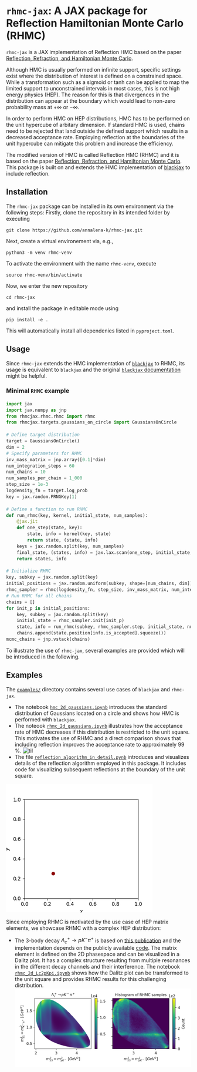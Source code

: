 # `rhmc-jax`: A JAX package for Reflection Hamiltonian Monte Carlo (RHMC)
`rhmc-jax` is a JAX implementation of Reflection HMC based on the paper [Reflection, Refraction, and Hamiltonian Monte Carlo](https://papers.nips.cc/paper_files/paper/2015/hash/8303a79b1e19a194f1875981be5bdb6f-Abstract.html).

Although HMC is usually performed on infinite support, specific settings exist where the distribution of interest is defined on a constrained space. While a transformation such as a sigmoid or tanh can be applied to map the limited support to unconstrained intervals in most cases, this is not high energy physics (HEP). The reason for this is that divergences in the distribution can appear at the boundary which would lead to non-zero probability mass at $+\infty$ or $-\infty.$

In order to perform HMC on HEP distributions, HMC has to be performed on the unit hypercube of arbitary dimension. If standard HMC is used, chains need to be rejected that land outside the defined support which results in a decreased acceptance rate. Employing reflection at the boundaries of the unit hypercube can mitigate this problem and increase the efficiency. 

The modified version of HMC is called Reflection HMC (RHMC) and it is based on the paper [Reflection, Refraction, and Hamiltonian Monte Carlo](https://papers.nips.cc/paper_files/paper/2015/hash/8303a79b1e19a194f1875981be5bdb6f-Abstract.html). 
This package is built on and extends the HMC implementation of [blackjax](https://blackjax-devs.github.io/blackjax/) to include reflection.

## Installation
The `rhmc-jax` package can be installed in its own environment via the following steps: Firstly, clone the repository in its intended folder by executing
```
git clone https://github.com/annalena-k/rhmc-jax.git
```
Next, create a virtual environement via, e.g.,
```
python3 -m venv rhmc-venv
```
To activate the environment with the name `rhmc-venv`, execute
```
source rhmc-venv/bin/activate
```
Now, we enter the new repository
```
cd rhmc-jax
```
and install the package in editable mode using

```
pip install -e .
```
This will automatically install all dependenies listed in `pyproject.toml`.

## Usage
Since `rhmc-jax` extends the HMC implementation of [`blackjax`](https://blackjax-devs.github.io/blackjax/) to RHMC, its usage is equivalent to `blackjax` and the original [`blackjax` documentation](https://blackjax.readthedocs.io/en/latest/) might be helpful.
### Minimal `RHMC` example
```python
import jax
import jax.numpy as jnp
from rhmcjax.rhmc.rhmc import rhmc
from rhmcjax.targets.gaussians_on_circle import GaussiansOnCircle

# Define target distribution
target = GaussiansOnCircle()
dim = 2
# Specify parameters for RHMC
inv_mass_matrix = jnp.array([0.1]*dim)
num_integration_steps = 60
num_chains = 10
num_samples_per_chain = 1_000
step_size = 1e-3
logdensity_fn = target.log_prob
key = jax.random.PRNGKey(1)

# Define a function to run RHMC
def run_rhmc(key, kernel, initial_state, num_samples):
    @jax.jit
    def one_step(state, key):
        state, info = kernel(key, state)
        return state, (state, info)
    keys = jax.random.split(key, num_samples)
    final_state, (states, info) = jax.lax.scan(one_step, initial_state, keys)
    return states, info

# Initialize RHMC
key, subkey = jax.random.split(key)
initial_positions = jax.random.uniform(subkey, shape=[num_chains, dim])
rhmc_sampler = rhmc(logdensity_fn, step_size, inv_mass_matrix, num_integration_steps)
# Run RHMC for all chains
chains = []
for init_p in initial_positions:
    key, subkey = jax.random.split(key)
    initial_state = rhmc_sampler.init(init_p)
    state, info = run_rhmc(subkey, rhmc_sampler.step, initial_state, num_samples_per_chain)
    chains.append(state.position[info.is_accepted].squeeze())
mcmc_chains = jnp.vstack(chains)
```

To illustrate the use of `rhmc-jax`, several examples are provided which will be introduced in the following.

## Examples
The [`examples/`](https://github.com/annalena-k/rhmc-jax/tree/main/examples) directory contains several use cases of `blackjax` and `rhmc-jax`.

- The notebook [`hmc_2d_gaussians.ipynb`](https://github.com/annalena-k/rhmc-jax/blob/main/examples/hmc_2d_gaussians.ipynb) introduces the standard distribution of Gaussians located on a circle and shows how HMC is performed with `blackjax`.
- The noteook [`rhmc_2d_gaussians.ipynb`](https://github.com/annalena-k/rhmc-jax/blob/main/examples/rhmc_2d_gaussians.ipynb) illustrates how the acceptance rate of HMC decreases if this distribution is restricted to the unit square. This motivates the use of RHMC and a direct comparison shows that including reflection improves the acceptance rate to approximately 99 %. 
![til](./images/rhmc.gif)
- The file [`reflection_algorithm_in_detail.pynb`](https://github.com/annalena-k/rhmc-jax/blob/main/examples/reflection_algorithm_in_detail.ipynb) introduces and visualizes details of the reflection algorithm employed in this package. It includes code for visualizing subsequent reflections at the boundary of the unit square.

![til](./images/reflection.gif)

Since employing RHMC is motivated by the use case of HEP matrix elements, we showcase RHMC with a complex HEP distribution:
- The 3-body decay $\Lambda_c^+ \rightarrow pK^- \pi^+$ is based on [this publication](https://doi.org/10.1007/JHEP07(2023)228) and the implementation depends on the publicly available [code](https://doi.org/10.5281/zenodo.7544989). The matrix element is defined on the 2D phasespace and can be visualized in a Dalitz plot. It has a complex structure resulting from multiple resonances in the different decay channels and their interference. The notebook [`rhmc_2d_Lc2pKpi.ipynb`](https://github.com/annalena-k/rhmc-jax/blob/main/examples/rhmc_2d_Lc2pKpi.ipynb) shows how the Dalitz plot can be transformed to the unit square and provides RHMC results for this challenging distribution.
![alt text](https://github.com/annalena-k/rhmc-jax/blob/main/images/Lc2pKpi.png)
